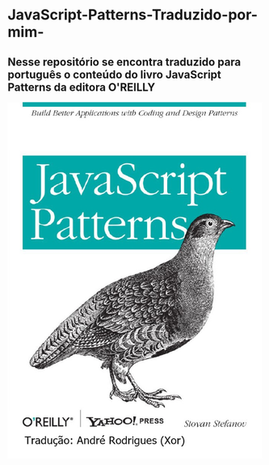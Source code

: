 # JavaScript-Patterns-Traduzido-por-mim-
## Nesse repositório se encontra traduzido para português o conteúdo do livro JavaScript Patterns da editora O'REILLY 
![Capa-livro](cats.jpg)

